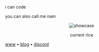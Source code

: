 i can code

you can also call me nam

<div align="center">
<img src="https://raw.githubusercontent.com/chadcat7/chadcat7/main/.github/dwm.png" alt="showcase">
<p>current rice</p>
</div>

[www](https://nam.is-a.dev)  •   [blog](https://nam.is-a.dev/blog/)  •  [discord](https://discord.com/users/715825910611443722)
